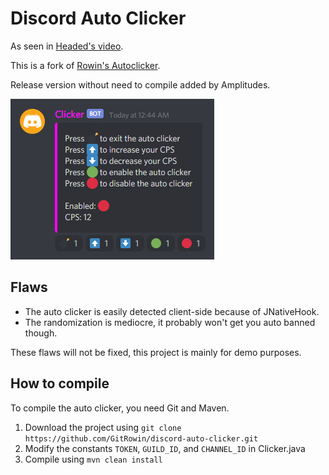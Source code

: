 # Discord Auto Clicker

As seen in [Headed's video](https://www.youtube.com/watch?v=7QdQivv_gzU).

This is a fork of [Rowin's Autoclicker](https://github.com/GitRowin/discord-auto-clicker).

Release version without need to compile added by Amplitudes.

![Screenshot](https://raw.githubusercontent.com/GitRowin/discord-auto-clicker/master/screenshot.png)

## Flaws
* The auto clicker is easily detected client-side because of JNativeHook.
* The randomization is mediocre, it probably won't get you auto banned though.

These flaws will not be fixed, this project is mainly for demo purposes.

## How to compile

To compile the auto clicker, you need Git and Maven.

1. Download the project using `git clone https://github.com/GitRowin/discord-auto-clicker.git`
2. Modify the constants `TOKEN`, `GUILD_ID`, and `CHANNEL_ID` in Clicker.java
3. Compile using `mvn clean install`